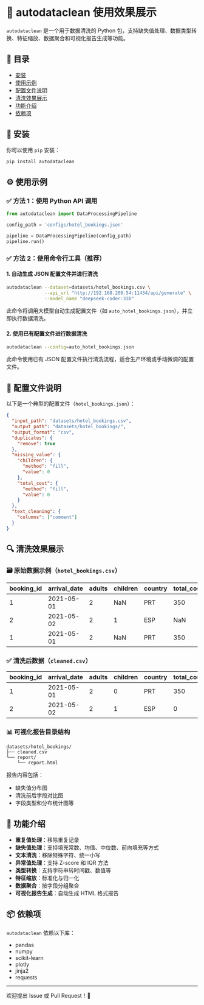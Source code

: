 # 🧹 autodataclean 使用效果展示

`autodataclean` 是一个用于数据清洗的 Python 包，支持缺失值处理、数据类型转换、特征缩放、数据聚合和可视化报告生成等功能。

## 📁 目录
- [安装](#安装)
- [使用示例](#使用示例)
- [配置文件说明](#配置文件说明)
- [清洗效果展示](#清洗效果展示)
- [功能介绍](#功能介绍)
- [依赖项](#依赖项)

## 🧩 安装

你可以使用 `pip` 安装：

```bash
pip install autodataclean
```

## ⚙️ 使用示例

### ✅ 方法 1：使用 Python API 调用

```python
from autodataclean import DataProcessingPipeline

config_path = 'configs/hotel_bookings.json'

pipeline = DataProcessingPipeline(config_path)
pipeline.run()
```

### ✅ 方法 2：使用命令行工具（推荐）

#### 1. 自动生成 JSON 配置文件并进行清洗
```bash
autodataclean --dataset=datasets/hotel_bookings.csv \
              --api_url "http://192.168.200.54:11434/api/generate" \
              --model_name "deepseek-coder:33b"
```

此命令将调用大模型自动生成配置文件（如 `auto_hotel_bookings.json`），并立即执行数据清洗。

#### 2. 使用已有配置文件进行数据清洗
```bash
autodataclean --config=auto_hotel_bookings.json
```

此命令使用已有 JSON 配置文件执行清洗流程，适合生产环境或手动微调的配置文件。


## 📝 配置文件说明

以下是一个典型的配置文件（`hotel_bookings.json`）：

```json
{
  "input_path": "datasets/hotel_bookings.csv",
  "output_path": "datasets/hotel_bookings/",
  "output_format": "csv",
  "duplicates": {
    "remove": true
  },
  "missing_value": {
    "children": {
      "method": "fill",
      "value": 0
    },
    "total_cost": {
      "method": "fill",
      "value": 0
    }
  },
  "text_cleaning": {
    "columns": ["comment"]
  }
}
```

## 🔍 清洗效果展示

### 🗃 原始数据示例（`hotel_bookings.csv`）

| booking_id | arrival_date | adults | children | country | total_cost | comment |
|------------|--------------|--------|----------|---------|------------|---------|
| 1          | 2021-05-01   | 2      | NaN      | PRT     | 350        | Good!   |
| 2          | 2021-05-02   | 2      | 1        | ESP     | NaN        | Great   |
| 1          | 2021-05-01   | 2      | NaN      | PRT     | 350        | Good!   |

### ✅ 清洗后数据（`cleaned.csv`）

| booking_id | arrival_date | adults | children | country | total_cost | comment |
|------------|--------------|--------|----------|---------|------------|---------|
| 1          | 2021-05-01   | 2      | 0        | PRT     | 350        | good    |
| 2          | 2021-05-02   | 2      | 1        | ESP     | 0          | great   |

### 📊 可视化报告目录结构

```
datasets/hotel_bookings/
├── cleaned.csv
└── report/
    └── report.html
```

报告内容包括：
- 缺失值分布图
- 清洗前后字段对比图
- 字段类型和分布统计图等

## 🚀 功能介绍

- **重复值处理**：移除重复记录
- **缺失值处理**：支持填充常数、均值、中位数、前向填充等方式
- **文本清洗**：移除特殊字符、统一小写
- **异常值处理**：支持 Z-score 和 IQR 方法
- **类型转换**：支持字符串转时间戳、数值等
- **特征缩放**：标准化与归一化
- **数据聚合**：按字段分组聚合
- **可视化报告生成**：自动生成 HTML 格式报告

## 📦 依赖项

`autodataclean` 依赖以下库：

- pandas
- numpy
- scikit-learn
- plotly
- jinja2
- requests

---

欢迎提出 Issue 或 Pull Request！🚀

